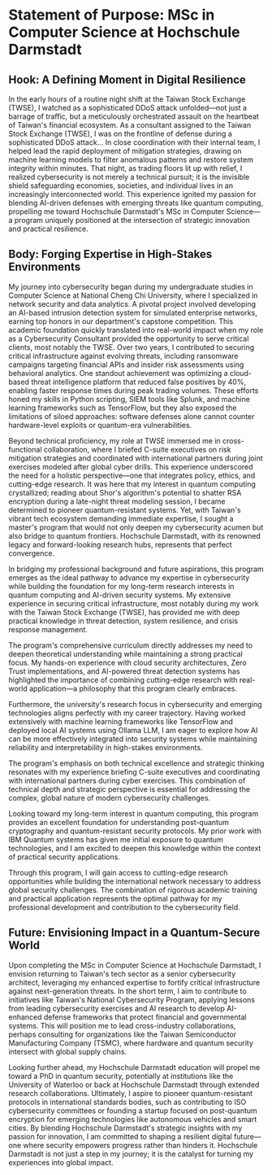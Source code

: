 # Statement of Purpose: MSc in Computer Science at Hochschule Darmstadt

## Hook: A Defining Moment in Digital Resilience

In the early hours of a routine night shift at the Taiwan Stock Exchange (TWSE), I watched as a sophisticated DDoS attack unfolded—not just a barrage of traffic, but a meticulously orchestrated assault on the heartbeat of Taiwan's financial ecosystem. As a consultant assigned to the Taiwan Stock Exchange (TWSE), I was on the frontline of defense during a sophisticated DDoS attack... In close coordination with their internal team, I helped lead the rapid deployment of mitigation strategies, drawing on machine learning models to filter anomalous patterns and restore system integrity within minutes. That night, as trading floors lit up with relief, I realized cybersecurity is not merely a technical pursuit; it is the invisible shield safeguarding economies, societies, and individual lives in an increasingly interconnected world. This experience ignited my passion for blending AI-driven defenses with emerging threats like quantum computing, propelling me toward Hochschule Darmstadt's MSc in Computer Science—a program uniquely positioned at the intersection of strategic innovation and practical resilience.

## Body: Forging Expertise in High-Stakes Environments

My journey into cybersecurity began during my undergraduate studies in Computer Science at National Cheng Chi University, where I specialized in network security and data analytics. A pivotal project involved developing an AI-based intrusion detection system for simulated enterprise networks, earning top honors in our department's capstone competition. This academic foundation quickly translated into real-world impact when my role as a Cybersecurity Consultant provided the opportunity to serve critical clients, most notably the TWSE. Over two years, I contributed to securing critical infrastructure against evolving threats, including ransomware campaigns targeting financial APIs and insider risk assessments using behavioral analytics. One standout achievement was optimizing a cloud-based threat intelligence platform that reduced false positives by 40%, enabling faster response times during peak trading volumes. These efforts honed my skills in Python scripting, SIEM tools like Splunk, and machine learning frameworks such as TensorFlow, but they also exposed the limitations of siloed approaches: software defenses alone cannot counter hardware-level exploits or quantum-era vulnerabilities.

Beyond technical proficiency, my role at TWSE immersed me in cross-functional collaboration, where I briefed C-suite executives on risk mitigation strategies and coordinated with international partners during joint exercises modeled after global cyber drills. This experience underscored the need for a holistic perspective—one that integrates policy, ethics, and cutting-edge research. It was here that my interest in quantum computing crystallized; reading about Shor's algorithm's potential to shatter RSA encryption during a late-night threat modeling session, I became determined to pioneer quantum-resistant systems. Yet, with Taiwan's vibrant tech ecosystem demanding immediate expertise, I sought a master's program that would not only deepen my cybersecurity acumen but also bridge to quantum frontiers. Hochschule Darmstadt, with its renowned legacy and forward-looking research hubs, represents that perfect convergence.

In bridging my professional background and future aspirations, this program emerges as the ideal pathway to advance my expertise in cybersecurity while building the foundation for my long-term research interests in quantum computing and AI-driven security systems. My extensive experience in securing critical infrastructure, most notably during my work with the Taiwan Stock Exchange (TWSE), has provided me with deep practical knowledge in threat detection, system resilience, and crisis response management.

The program's comprehensive curriculum directly addresses my need to deepen theoretical understanding while maintaining a strong practical focus. My hands-on experience with cloud security architectures, Zero Trust implementations, and AI-powered threat detection systems has highlighted the importance of combining cutting-edge research with real-world application—a philosophy that this program clearly embraces.

Furthermore, the university's research focus in cybersecurity and emerging technologies aligns perfectly with my career trajectory. Having worked extensively with machine learning frameworks like TensorFlow and deployed local AI systems using Ollama LLM, I am eager to explore how AI can be more effectively integrated into security systems while maintaining reliability and interpretability in high-stakes environments.

The program's emphasis on both technical excellence and strategic thinking resonates with my experience briefing C-suite executives and coordinating with international partners during cyber exercises. This combination of technical depth and strategic perspective is essential for addressing the complex, global nature of modern cybersecurity challenges.

Looking toward my long-term interest in quantum computing, this program provides an excellent foundation for understanding post-quantum cryptography and quantum-resistant security protocols. My prior work with IBM Quantum systems has given me initial exposure to quantum technologies, and I am excited to deepen this knowledge within the context of practical security applications.

Through this program, I will gain access to cutting-edge research opportunities while building the international network necessary to address global security challenges. The combination of rigorous academic training and practical application represents the optimal pathway for my professional development and contribution to the cybersecurity field.

## Future: Envisioning Impact in a Quantum-Secure World

Upon completing the MSc in Computer Science at Hochschule Darmstadt, I envision returning to Taiwan's tech sector as a senior cybersecurity architect, leveraging my enhanced expertise to fortify critical infrastructure against next-generation threats. In the short term, I aim to contribute to initiatives like Taiwan's National Cybersecurity Program, applying lessons from leading cybersecurity exercises and AI research to develop AI-enhanced defense frameworks that protect financial and governmental systems. This will position me to lead cross-industry collaborations, perhaps consulting for organizations like the Taiwan Semiconductor Manufacturing Company (TSMC), where hardware and quantum security intersect with global supply chains.

Looking further ahead, my Hochschule Darmstadt education will propel me toward a PhD in quantum security, potentially at institutions like the University of Waterloo or back at Hochschule Darmstadt through extended research collaborations. Ultimately, I aspire to pioneer quantum-resistant protocols in international standards bodies, such as contributing to ISO cybersecurity committees or founding a startup focused on post-quantum encryption for emerging technologies like autonomous vehicles and smart cities. By blending Hochschule Darmstadt's strategic insights with my passion for innovation, I am committed to shaping a resilient digital future—one where security empowers progress rather than hinders it. Hochschule Darmstadt is not just a step in my journey; it is the catalyst for turning my experiences into global impact.
